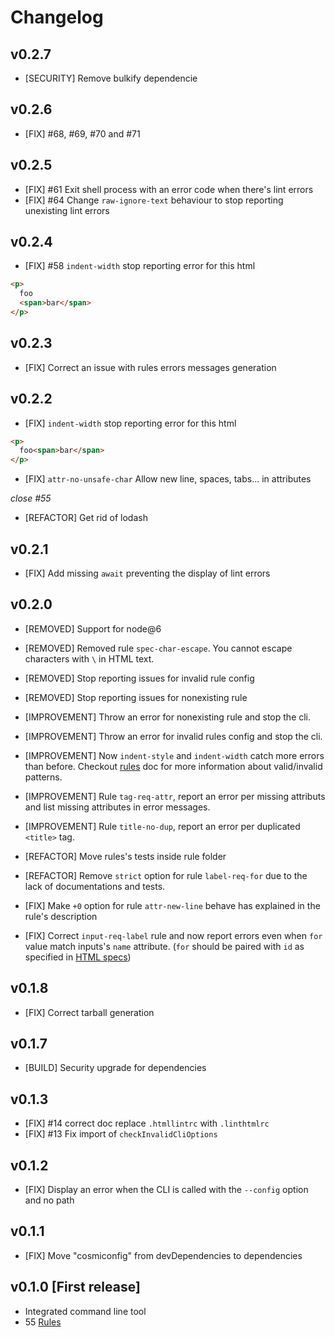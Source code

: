 # Changelog

## v0.2.7

* [SECURITY] Remove bulkify dependencie

## v0.2.6

* [FIX] #68, #69, #70 and #71

## v0.2.5

* [FIX] #61 Exit shell process with an error code when there's lint errors
* [FIX] #64 Change `raw-ignore-text` behaviour to stop reporting unexisting lint errors

## v0.2.4

* [FIX] #58 `indent-width` stop reporting error for this html

```html
<p>
  foo
  <span>bar</span>
</p>
```

## v0.2.3

* [FIX] Correct an issue with rules errors messages generation

## v0.2.2

* [FIX] `indent-width` stop reporting error for this html

```html
<p>
  foo<span>bar</span>
</p>
```

* [FIX] `attr-no-unsafe-char` Allow new line, spaces, tabs... in attributes

_close #55_

* [REFACTOR] Get rid of lodash

## v0.2.1

* [FIX] Add missing `await` preventing the display of lint errors

## v0.2.0

* [REMOVED] Support for node@6
* [REMOVED] Removed rule `spec-char-escape`. You cannot escape characters with `\` in HTML text.
* [REMOVED] Stop reporting issues for invalid rule config
* [REMOVED] Stop reporting issues for nonexisting rule

* [IMPROVEMENT] Throw an error for nonexisting rule and stop the cli.
* [IMPROVEMENT] Throw an error for invalid rules config and stop the cli.
* [IMPROVEMENT] Now `indent-style` and `indent-width` catch more errors than before. Checkout [rules](./lib/rules/indent-style/README.md) doc for more information about valid/invalid patterns.
* [IMPROVEMENT] Rule `tag-req-attr`, report an error per missing attributs and list missing attributes in error messages.
* [IMPROVEMENT] Rule `title-no-dup`, report an error per duplicated `<title>` tag.

* [REFACTOR] Move rules's tests inside rule folder
* [REFACTOR] Remove `strict` option for rule `label-req-for` due to the lack of documentations and tests.

* [FIX] Make `+0` option for rule `attr-new-line` behave has explained in the rule's description
* [FIX] Correct `input-req-label` rule and now report errors even when `for` value match inputs's `name` attribute. (`for` should be paired with `id` as specified in [HTML specs](https://www.w3.org/TR/html52/sec-forms.html#element-attrdef-label-for))

## v0.1.8

* [FIX] Correct tarball generation

## v0.1.7

* [BUILD] Security upgrade for dependencies

## v0.1.3

* [FIX] #14 correct doc replace `.htmllintrc` with `.linthtmlrc`
* [FIX] #13 Fix import of `checkInvalidCliOptions`

## v0.1.2

* [FIX] Display an error when the CLI is called with the `--config` option and no path

## v0.1.1

* [FIX] Move "cosmiconfig" from devDependencies to dependencies

## v0.1.0 [First release]

* Integrated command line tool
* 55 [Rules](./docs/rules)
